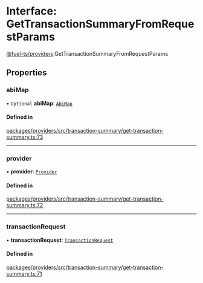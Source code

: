 # Interface: GetTransactionSummaryFromRequestParams

[@fuel-ts/providers](/api/Providers/index.md).GetTransactionSummaryFromRequestParams

## Properties

### abiMap

• `Optional` **abiMap**: [`AbiMap`](/api/Providers/index.md#abimap)

#### Defined in

[packages/providers/src/transaction-summary/get-transaction-summary.ts:73](https://github.com/FuelLabs/fuels-ts/blob/72af9ecc/packages/providers/src/transaction-summary/get-transaction-summary.ts#L73)

___

### provider

• **provider**: [`Provider`](/api/Providers/Provider.md)

#### Defined in

[packages/providers/src/transaction-summary/get-transaction-summary.ts:72](https://github.com/FuelLabs/fuels-ts/blob/72af9ecc/packages/providers/src/transaction-summary/get-transaction-summary.ts#L72)

___

### transactionRequest

• **transactionRequest**: [`TransactionRequest`](/api/Providers/index.md#transactionrequest)

#### Defined in

[packages/providers/src/transaction-summary/get-transaction-summary.ts:71](https://github.com/FuelLabs/fuels-ts/blob/72af9ecc/packages/providers/src/transaction-summary/get-transaction-summary.ts#L71)
